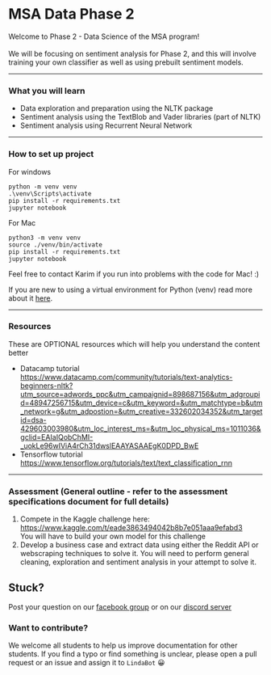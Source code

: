 # MSA Data Phase 2  
Welcome to Phase 2 - Data Science of the MSA program! <br>
<br>
We will be focusing on sentiment analysis for Phase 2, and this will involve training your own classifier as well as using prebuilt sentiment models.
<br>

---
### What you will learn
* Data exploration and preparation using the NLTK package
* Sentiment analysis using the TextBlob and Vader libraries (part of NLTK)
* Sentiment analysis using Recurrent Neural Network
---

### How to set up project

For windows
```shell
python -m venv venv
.\venv\Scripts\activate
pip install -r requirements.txt
jupyter notebook
```

For Mac
```shell
python3 -m venv venv
source ./venv/bin/activate
pip install -r requirements.txt
jupyter notebook
```  
Feel free to contact Karim if you run into problems with the code for Mac! :)

If you are new to using a virtual environment for Python (venv) read more about it [here](https://docs.python.org/3/library/venv.html).<br>


---
### Resources
These are OPTIONAL resources which will help you understand the content better
* Datacamp tutorial <br>
https://www.datacamp.com/community/tutorials/text-analytics-beginners-nltk?utm_source=adwords_ppc&utm_campaignid=898687156&utm_adgroupid=48947256715&utm_device=c&utm_keyword=&utm_matchtype=b&utm_network=g&utm_adpostion=&utm_creative=332602034352&utm_targetid=dsa-429603003980&utm_loc_interest_ms=&utm_loc_physical_ms=1011036&gclid=EAIaIQobChMI-_uokLe96wIViA4rCh31dwslEAAYASAAEgK0DPD_BwE
* Tensorflow tutorial <br>
https://www.tensorflow.org/tutorials/text/text_classification_rnn

---
### Assessment (General outline - refer to the assessment specifications document for full details)
1. Compete in the Kaggle challenge here: https://www.kaggle.com/t/eade3863494042b8b7e051aaa9efabd3 <br>
You will have to build your own model for this challenge
2. Develop a business case and extract data using either the Reddit API or webscraping techniques to solve it. You will need to perform general cleaning, exploration and sentiment analysis in your attempt to solve it.

## Stuck? 
Post your question on our [facebook group](https://aka.ms/nzmsa) or on our [discord server](https://discord.gg/c4Y5SAZ)

### Want to contribute? 
We welcome all students to help us improve documentation for other students. If you find a typo or find something is unclear, please open a pull request or an issue and assign it to `LindaBot` 😀
